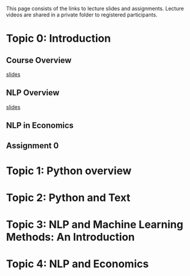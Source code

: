 This page consists of the links to lecture slides and assignments. Lecture videos are shared in a private folder to registered participants.


# Topic 0: Introduction

## Course Overview
[slides](https://github.com/econnlpcourse/econnlpcourse.github.io/tree/master/docs/slides/ECONNLP-Overview.pdf)
## NLP Overview
[slides](https://github.com/econnlpcourse/econnlpcourse.github.io/tree/master/docs/slides/ECONNLP-NLPOverview.pdf)
## NLP in Economics

## Assignment 0


# Topic 1: Python overview


# Topic 2: Python and Text


# Topic 3: NLP and Machine Learning Methods: An Introduction


# Topic 4: NLP and Economics



